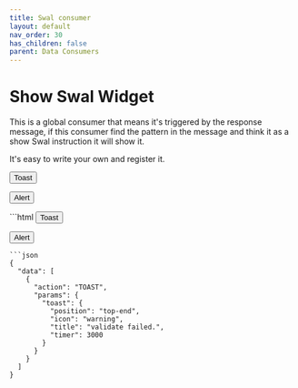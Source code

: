 ```yaml
---
title: Swal consumer
layout: default
nav_order: 30
has_children: false
parent: Data Consumers
---
```


# Show Swal Widget

This is a global consumer that means it's triggered by the response message, if this consumer find the pattern in the message and think it as a show Swal instruction it will show it.

It's easy to write your own and register it.

<div class="code-example" markdown="1">
<button
  type="button"
  name="button"
  class="btn"
  ph-params="position::top-end,toast::true"
  ph-ajax="/fixtures/toast">
  Toast
</button>


<button
  type="button"
  name="button"
  class="btn"
  ph-ajax="/fixtures/toast">
  Alert
</button>
</div>
```html
<button
  type="button"
  name="button"
  class="btn"
  ph-params="position::top-end,toast::true"
  ph-ajax="/fixtures/toast">
  Toast
</button>


<button
  type="button"
  name="button"
  class="btn"
  ph-ajax="/fixtures/toast">
  Alert
</button>
```
```json
{
  "data": [
    {
      "action": "TOAST",
      "params": {
        "toast": {
          "position": "top-end",
          "icon": "warning",
          "title": "validate failed.",
          "timer": 3000
        }
      }
    }
  ]
}
```
